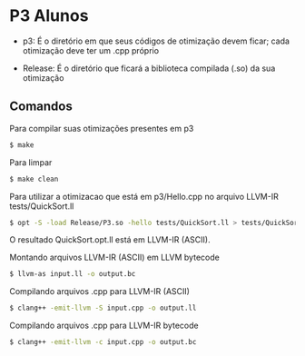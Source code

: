 P3 Alunos
=========

* p3: É o diretório em que seus códigos de otimização devem ficar; cada otimização deve ter um .cpp próprio 

* Release: É o diretório que ficará a biblioteca compilada (.so) da sua otimização

Comandos
--------

Para compilar suas otimizações presentes em p3
```bash
$ make
```

Para limpar
```bash
$ make clean
```

Para utilizar a otimizacao que está em p3/Hello.cpp no arquivo LLVM-IR tests/QuickSort.ll
```bash
$ opt -S -load Release/P3.so -hello tests/QuickSort.ll > tests/QuickSort.opt.ll
```

O resultado QuickSort.opt.ll está em LLVM-IR (ASCII). 

Montando arquivos LLVM-IR (ASCII) em LLVM bytecode
```bash
$ llvm-as input.ll -o output.bc
```

Compilando arquivos .cpp para LLVM-IR (ASCII)
```bash
$ clang++ -emit-llvm -S input.cpp -o output.ll
```

Compilando arquivos .cpp para LLVM-IR bytecode
```bash
$ clang++ -emit-llvm -c input.cpp -o output.bc
```




